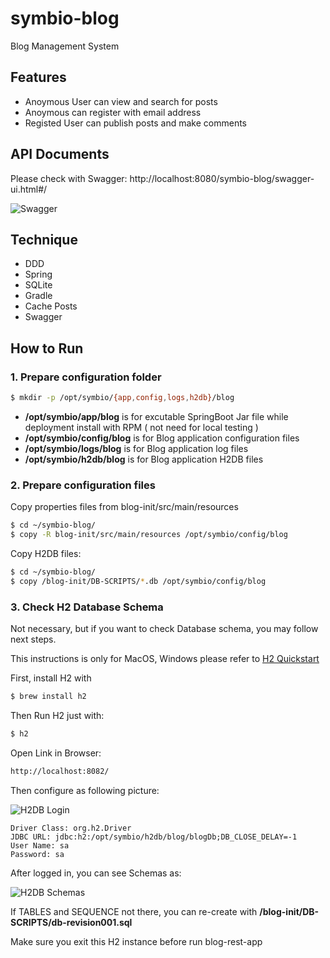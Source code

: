 # symbio-blog

Blog Management System

## Features

* Anoymous User can view and search for posts
* Anoymous can register with email address
* Registed User can publish posts and make comments

## API Documents

Please check with Swagger:
http://localhost:8080/symbio-blog/swagger-ui.html#/

![Swagger](https://github.com/villim/symbio-blog/tree/master/documents/swagger-apis-doc.png)


## Technique 

* DDD
* Spring
* SQLite
* Gradle
* Cache Posts
* Swagger
 
## How to Run

### 1. Prepare configuration folder

```bash
$ mkdir -p /opt/symbio/{app,config,logs,h2db}/blog
```

* **/opt/symbio/app/blog** is for excutable SpringBoot Jar file while deployment install with RPM ( not need for local testing )
* **/opt/symbio/config/blog** is for Blog application configuration files
* **/opt/symbio/logs/blog** is for Blog application log files
* **/opt/symbio/h2db/blog** is for Blog application H2DB files

### 2. Prepare configuration files

Copy properties files from blog-init/src/main/resources
```bash
$ cd ~/symbio-blog/
$ copy -R blog-init/src/main/resources /opt/symbio/config/blog
```

Copy H2DB files:
```bash
$ cd ~/symbio-blog/
$ copy /blog-init/DB-SCRIPTS/*.db /opt/symbio/config/blog

```


### 3. Check H2 Database Schema

Not necessary, but if you want to check Database schema, you may follow next steps.

This instructions is only for MacOS, Windows please refer to [H2 Quickstart](http://h2database.com/html/quickstart.html)

First, install H2 with

```bash
$ brew install h2
```

Then Run H2 just with:

```bash
$ h2
```

Open Link in Browser:
```bash
http://localhost:8082/
```

Then configure as following picture:

![H2DB Login](https://github.com/villim/symbio-blog/tree/master/documents/H2DB-login.png)

```text
Driver Class: org.h2.Driver
JDBC URL: jdbc:h2:/opt/symbio/h2db/blog/blogDb;DB_CLOSE_DELAY=-1
User Name: sa
Password: sa
```

After logged in, you can see Schemas as:

![H2DB Schemas](https://github.com/villim/symbio-blog/tree/master/documents/H2DB-schemas.png)


If TABLES and SEQUENCE not there, you can re-create with **/blog-init/DB-SCRIPTS/db-revision001.sql**

Make sure you exit this H2 instance before run blog-rest-app 